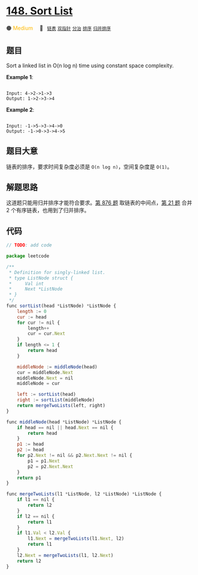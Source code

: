 # [148. Sort List](https://leetcode.com/problems/sort-list/)

🟠 <font color=#ffb800>Medium</font>&emsp; 🔖&ensp; [`链表`](../solution/linked-list.md) [`双指针`](../solution/two-pointers.md) [`分治`](../solution/divide-and-conquer.md) [`排序`](../solution/sorting.md) [`归并排序`](../solution/merge-sort.md)

## 题目

Sort a linked list in O(n log n) time using constant space complexity.

**Example 1**:

```

Input: 4->2->1->3
Output: 1->2->3->4

```

**Example 2**:

```

Input: -1->5->3->4->0
Output: -1->0->3->4->5

```

## 题目大意

链表的排序，要求时间复杂度必须是 `O(n log n)`，空间复杂度是 `O(1)`。

## 解题思路

这道题只能用归并排序才能符合要求。[第 876 题](./0876.md) 取链表的中间点，[第 21 题](./0021.md) 合并 2 个有序链表，也用到了归并排序。

## 代码

```javascript
// TODO: add code

package leetcode

/**
 * Definition for singly-linked list.
 * type ListNode struct {
 *     Val int
 *     Next *ListNode
 * }
 */
func sortList(head *ListNode) *ListNode {
	length := 0
	cur := head
	for cur != nil {
		length++
		cur = cur.Next
	}
	if length <= 1 {
		return head
	}

	middleNode := middleNode(head)
	cur = middleNode.Next
	middleNode.Next = nil
	middleNode = cur

	left := sortList(head)
	right := sortList(middleNode)
	return mergeTwoLists(left, right)
}

func middleNode(head *ListNode) *ListNode {
	if head == nil || head.Next == nil {
		return head
	}
	p1 := head
	p2 := head
	for p2.Next != nil && p2.Next.Next != nil {
		p1 = p1.Next
		p2 = p2.Next.Next
	}
	return p1
}

func mergeTwoLists(l1 *ListNode, l2 *ListNode) *ListNode {
	if l1 == nil {
		return l2
	}
	if l2 == nil {
		return l1
	}
	if l1.Val < l2.Val {
		l1.Next = mergeTwoLists(l1.Next, l2)
		return l1
	}
	l2.Next = mergeTwoLists(l1, l2.Next)
	return l2
}


```
